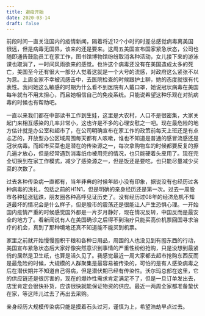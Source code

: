 ```yaml
---
title: 避疫开始
date: 2020-03-14
draft: false
---
```


前段时间一直关注国内的疫情新闻，隔着将近12个小时的时差总感觉病毒离美国很远，但是病毒无国界，该来的还是要来。这周五美国宣布国家紧急状态，公司也随即通告鼓励员工在家工作，图书馆博物馆纷纷取消各种活动，女儿接下来的游泳课也取消了，一时间风雨欲来的感觉。也许这个病毒还没有在美国造成太多的死亡，美国至今还有很大一部分人觉着这就是一个大号的流感，对政府这么紧张不以为意。上周全家不幸被流感击中，去医院检查的时候跟护士聊，她的态度就很有代表性。我问她这么敏感的时期为什么看不到医院有人戴口罩，她说冠状病毒在美国每年就有不用太担心，而且她相信自己的免疫系统。只能说希望这种乐观在对抗病毒的时候也有帮助吧。

一直以来我们都在中部读书工作到生娃，这里是大农村，人口不是很密集，大家关起门来相互感染的几率非常小，这也许是不多的心理安慰之一吧。现在最危险的地方估计就是办公室和超市了，在公司明确宣布在家工作的政策前每天上班还是有点忐忑的，开放型办公区域周围每天都有人咳嗽，谁也不知道是普通的感冒流感还是冠状病毒。而超市买菜也是潜在的传染源之一，每次拿购物车的时候都要反复的擦几遍才放心，但是经常遇到消毒纸巾被用完的情况，也只能硬着头皮用了。现在完全切换到在家工作模式，减少了感染源之一，但是饭还是要吃，也只能尽量减少买菜的次数了。

过去各种传染病一直都有，当年非典的时候年龄小没有印象，据说没有也经历过各种病毒的洗礼，包括之前的H1N1，但是明确的亲身经历还是第一次。过去一周股市各种猛涨猛跌，朋友圈各种高呼见证历史了。没有经历过08年的经济危机不知道最坏的情况会是什么样子，但是股市的震荡还是很能让人产生恐惧心理。一开始国内疫情严重的时候感觉国外都是一片岁月静好，现在情况反转，中国反而是最安全的地方了。看新闻说有人在美国确诊之后得不到治疗只能买高价机票回国寻求治疗的机会，真到了那种境地还真不知道能不能买到机票。

家里之前就开始慢慢囤积干粮和各种日用品，周围的人也没见到有囤东西的行动，美国宣布紧急状态后大家好像突然意识到事情的严重性纷纷抢购，只是没想到最紧俏的居然是卫生纸，也算是活久见了。我感觉最近一周大家都去超市抢购东西反而是最危险的时候，大规模的人群聚集是最容易被传染的，可怕的是有人感染病毒之后在潜伏期并不知道自己得病，但是潜伏期已经有传染性。沃尔玛总部在这里，它的供应链还是很厉害的，现在的爆炸性需求肯定满足不了，但是一旦订单发出去，店里肯定会很快补货，应该很快就能保证物资的供应。最近一两周全家都准备蛰伏在家，等这阵儿过去了再出去采购。

亲身经历大规模传染病只能是摸着石头过河，谨慎为上，希望浩劫早点过去。
